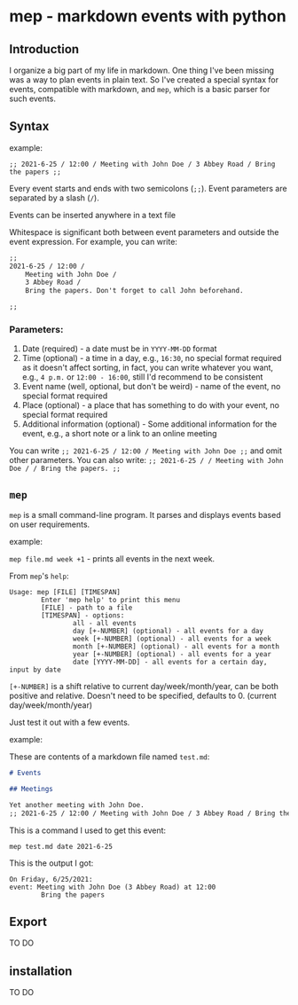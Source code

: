# mep - markdown events with python

## Introduction

I organize a big part of my life in markdown. One thing I've been missing was a way to plan events in plain text. So I've created a special syntax for events, compatible with markdown, and `mep`, which is a basic parser for such events.

## Syntax

example:

`;; 2021-6-25 / 12:00 / Meeting with John Doe / 3 Abbey Road / Bring the papers ;;`

Every event starts and ends with two semicolons (`;;`). Event parameters are separated by a slash (`/`).

Events can be inserted anywhere in a text file

Whitespace is significant both between event parameters and outside the event expression. For example, you can write:

```markdown
;;
2021-6-25 / 12:00 /
    Meeting with John Doe /
    3 Abbey Road /
    Bring the papers. Don't forget to call John beforehand.

;;
```

### Parameters:

1. Date (required) - a date must be in `YYYY-MM-DD` format
2. Time (optional) - a time in a day, e.g., `16:30`, no special format required as it doesn't affect sorting, in fact, you can write whatever you want, e.g., `4 p.m.` or `12:00 - 16:00`, still I'd recommend to be consistent
3. Event name (well, optional, but don't be weird) - name of the event, no special format required
4. Place (optional) - a place that has something to do with your event, no special format required
5. Additional information (optional) - Some additional information for the event, e.g., a short note or a link to an online meeting

You can write `;; 2021-6-25 / 12:00 / Meeting with John Doe ;;` and omit other parameters. You can also write: `;; 2021-6-25 / / Meeting with John Doe / / Bring the papers. ;;`

## `mep`

`mep` is a small command-line program. It parses and displays events based on user requirements.

example:

`mep file.md week +1` - prints all events in the next week.

From `mep`'s `help`:

```text
Usage: mep [FILE] [TIMESPAN]
        Enter 'mep help' to print this menu
        [FILE] - path to a file
        [TIMESPAN] - options:
                all - all events
                day [+-NUMBER] (optional) - all events for a day
                week [+-NUMBER] (optional) - all events for a week
                month [+-NUMBER] (optional) - all events for a month
                year [+-NUMBER] (optional) - all events for a year
                date [YYYY-MM-DD] - all events for a certain day, input by date
```

`[+-NUMBER]` is a shift relative to current day/week/month/year, can be both positive and relative. Doesn't need to be specified, defaults to 0. (current day/week/month/year)

Just test it out with a few events.

example:

These are contents of a markdown file named `test.md`:

```markdown
# Events

## Meetings

Yet another meeting with John Doe.
;; 2021-6-25 / 12:00 / Meeting with John Doe / 3 Abbey Road / Bring the papers ;;
```

This is a command I used to get this event:

`mep test.md date 2021-6-25`

This is the output I got:

```text
On Friday, 6/25/2021:
event: Meeting with John Doe (3 Abbey Road) at 12:00
        Bring the papers
```

## Export

TO DO

## installation

TO DO
